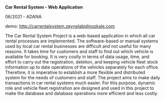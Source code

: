 **Car Rental System - Web Application** 
 
06/2021 - ADANA


demo: http://carrentalsystem.zeynelabidinozkale.com

The Car Rental System Project is a web-based application in which all car rental processes are implemented. The software-based or manual systems used by local car rental businesses are difficult and not useful for many reasons. It takes time for customers and staff to find out which vehicle is available for booking. It is very costly in terms of data usage, time, and effort to carry out the registration, deletion, and keeping vehicle fleet stock information up to date operations of the vehicles separately for each office. Therefore, it is imperative to establish a more flexible and distributed system for the needs of customers and staff. The project aims to make daily transactions in car rental systems much easier. For this purpose, dynamic role and vehicle fleet registration are designed and used in this project to make the database and database operations more efficient and less costly.


